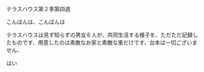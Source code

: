 テラスハウス第２季第四週

こんばんは、こんばんは

テラスハウスは見ず知らずの男女６人が、共同生活する様子を、ただただ記録したものです、用意したのは素敵なお家と素敵な車だけです、台本は一切ございません、

はい
